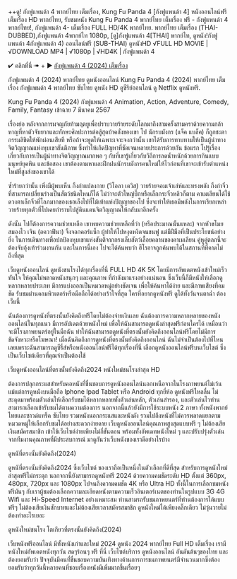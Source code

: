 ++ดู! กังฟูแพนด้า 4 พากย์ไทย เต็มเรื่อง, Kung Fu Panda 4 [กังฟูแพนด้า 4] หนังออนไลน์ฟรี เต็มเรื่อง HD พากย์ไทย, รับชมหนัง Kung Fu Panda 4 พากย์ไทย เต็มเรื่อง ฟรี - กังฟูแพนด้า 4 พากย์ไทย!, กังฟูแพนด้า 4- เต็มเรื่อง FULL HD/4K พากย์ไทย. พากย์ไทย เต็มเรื่อง (THAI-DUBBED),กังฟูแพนด้า 4พากย์ไท 1080p, [ดู]กังฟูแพนด้า 4[THAI] พากย์ไท, ดูหนัง!กังฟูแพนด้า 4กังฟูแพนด้า 4) ออนไลน์ฟรี (SUB-THAI) ดูหนังHD √FULL HD MOVIE | √DOWNLOAD MP4 | √1080p | √HD4K | กังฟูแพนด้า 4

✔ คลิกที่นี่ ➠ + ▶️ [กังฟูแพนด้า 4 (2024) เต็มเรื่อง](https://joss.maxmovies.stream/th/movie/1011985/kung-fu-panda-4?github)

กังฟูแพนด้า 4 (2024) พากย์ไทย ดูหนังออนไลน์ Kung Fu Panda 4 (2024) พากย์ไทย เต็มเรื่อง กังฟูแพนด้า 4 พากย์ไทย ซับไทย ดูหนัง HD ดูซีรีย์ออนไลน์ ดู Netflix ดูหนังฟรี.

Kung Fu Panda 4 (2024)
กังฟูแพนด้า 4
Animation, Action, Adventure, Comedy, Family, Fantasy
เข้าฉาย 7 มีนาคม 2567

เรื่องย่อ
หลังจากการผจญภัยท้ามฤตยูเพื่อปราบวายร้ายระดับโลกมาถึงสามครั้งสามคราด้วยความกล้าหาญที่หาตัวจับยากและทักษะศิลปะการต่อสู้สุดบ้าคลั่งของเขา โป นักรบมังกร (แจ็ค แบล็ค) ก็ถูกชะตากรรมลิขิตให้พักผ่อนเสียที หรือถ้าจะพูดให้เฉพาะเจาะจงกว่านั้น เขาได้รับการทาบทามให้เป็นผู้นำทางจิตวิญญาณแห่งหุบเขาสันติภาพ ซึ่งทำให้เกิดปัญหาที่ชัดเจนหลายประการด้วยกัน ข้อแรก โปรู้เรื่องเกี่ยวกับการเป็นผู้นำทางจิตวิญญาณมากพอ ๆ กับที่เขารู้เกี่ยวกับวิถีการลดน้ำหนักด้วยการกินแบบมนุษย์ยุคหิน และข้อสอง เขาต้องตามหาและฝึกฝนนักรบมังกรคนใหม่ให้ไวก่อนที่เขาจะเข้ารับตำแหน่งใหม่ที่สูงส่งของเขาได้

ซ้ำร้ายกว่านั้น เพิ่งมีผู้พบเห็น กิ้งก่าแปลงกาย (วิโอลา เดวิส) วายร้ายจอมเจ้าเล่ห์และทรงพลัง กิ้งก่าจิ๋วที่สามารถเปลี่ยนร่างเป็นสัตว์ชนิดไหนก็ได้ ไม่ว่าจะตัวใหญ่บึ๊กหรือเล็กกระจิ๋วหลิวก็ตาม คาเมเลียนได้ใช้ดวงตาเล็กจิ๋วที่โลภมากของเธอเล็งไปที่ไม้เท้าแห่งปัญญาของโป ซึ่งจะทำให้เธอมีพลังในการเรียกเหล่าวายร้ายทุกตัวที่โปเคยกำราบไปสู่ดินแดนจิตวิญญาณให้กลับมาอีกครั้ง

ดังนั้น โปก็ต้องการความช่วยเหลือ เขาพบความช่วยเหลือที่ว่า (หรือประมาณนั้นแหละ) จากหัวขโมยสมองไว เจิน (อควาฟินา) จิ้งจอกคอร์แซ็ก ผู้ทำให้โปหงุดหงิดจนขนฟู แต่มีฝีมือที่เป็นประโยชน์อย่างยิ่ง ในการเดินทางเพื่อปกป้องหุบเขาแห่งสันติจากกรงเล็บสัตว์เลื้อยคลานของคาเมเลียน คู่หูคู่ตลกนี้จะต้องจับอุ้งเท้าร่วมงานกัน และในการนี้เอง โปจะได้ค้นพบว่า ฮีโรอาจถูกค้นพบได้ในสถานที่ที่คาดไม่ถึงที่สุด

เว็บดูหนังออนไลน์ ดูหนังชนโรงได้ทุกเรื่องที่นี่ FULL HD 4K 5K โดยมีการอัพเดตหนังเข้าใหม่เร็วทันใจ ให้คุณไม่พลาดหนังสนุกๆ และคุณภาพ ที่กำลังมาแรงอย่างแน่นอน ซึ่งเว็บนี้ก็มีหนังให้เลือกดูหลากหลายประเภท มีการแบ่งออกเป็นหมวดหมู่อย่างชัดเจน เพื่อให้ค้นหาได้ง่าย และมีภาพเสียงที่คมชัด รับชมผ่านคอมพิวเตอร์หรือมือถือได้อย่างเร้าใจที่สุด ใครที่อยากดูหนังฟรี ดูได้ทั้งวันจนตาฉ่ำ ต้องเว็บนี้

ฉันต้องการดูหนังที่ตรงนั้นยังคิดถึงฟรีโดยไม่ต้องจ่ายเงินเลย ฉันต้องการความหลากหลายของหนังออนไลน์ในทุกแนว มีการอัปเดตด้วยหนังใหม่ เพื่อให้ฉันสามารถดูหนังล่าสุดฟรีก่อนใครได้ เหมือนว่าจะมีโรงภาพยนตร์อยู่ในมือฉัน ทำให้ฉันสามารถดูหนังที่ตรงนั้นยังคิดถึงออนไลน์ฟรีโดยไม่มีการขัดจังหวะหรือโฆษณา! เมื่อฉันคิดถึงการดูหนังที่ตรงนั้นยังคิดถึงออนไลน์ ฉันไม่จำเป็นต้องไปที่ไหนเลยเพราะฉันสามารถดูซีรี่ส์หรือหนังออนไลน์ฟรีได้ทุกเรื่องที่นี่ เลือกดูหนังออนไลน์ฟรีบนเว็บไซต์ ซึ่งเป็นเว็บไซต์เดียวที่คุณจำเป็นต้องใช้

เว็บดูหนังออนไลน์ที่ตรงนั้นยังคิดถึง2024 หนังใหม่ชนโรงล่าสุด HD

 ต้องการปลุกกระแสสำหรับคอหนังที่ชื่นชอบการดูหนังออนไลน์นอกเหนือจากในโรงภาพยนต์ไม่เว้นแม้แต่การดูหนังบนมือถือ Iphone Ipad Tablet หรือ Android ทุกยี่ห้อ ดูหนังฟรีไหลลื่น ไม่สะดุดมาพร้อมตัวเล่นให้เลือกรับชมได้หลากหลายทั้งตัวเล่นหลัก, ตัวเล่นสำรอง, และตัวเล่นไวท่านสามารถเลือกเข้ารับชมได้ตามความต้องการ นอกจากนี้แล้วยังมีการใช้ระบบหนัง 2 ภาษา ทั้งหนังพากย์ไทยและซาวด์แทร็ค ซับไทย รวมหนังนอกกระแสและหนังดัง รวมไปถึงหนังที่ไม่ควรพลาดแยกตามหมวดหมู่ให้เลือกรับชมได้อย่างสะดวกง่ายดาย เว็บดูหนังออนไลน์คุณภาพสูงสุดแบบฟรี ๆ ไม่ต้องเสียเงินสมัครสมาชิก เข้าใช้เว็บไซต์ง่ายเพียงไม่กี่ขั้นตอน พร้อมทั้งอัพเดทหนังใหม่ ๆ และปรับปรุ่งตัวเล่น จากทีมงานคุณภาพที่มีประสบการณ์ มาดูกันว่าเว็บหนังของเราดีอย่างไรบ้าง

ดูหนัที่ตรงนั้นยังคิดถึง(2024)

ดูหนัที่ตรงนั้นยังคิดถึง2024 ซึ่งเว็บไซต์ ของเราถือเป็นหนึ่งในตัวเลือกที่ดีที่สุด สำหรับการดูหนังใหม่ล่าสุดฟรีไม่กระตุก นอกจากนี้ยังสามารถดูหนังฟรี 2024 ด้วยความคมชัดระดับ HD ตั้งแต่ 360px, 480px, 720px และ 1080px ไปจนถึงความคมชัด 4K หรือ Ultra HD ทั้งนี้ในการเลือกชมหนังฟรีมันๆ กับเราผู้ชมต้องเลือกความละเอียดหนังตามความเร็วอินเตอร์เนตของท่านในรูปแบบ 3G 4G Wifi และ Hi-Speed Internet อย่างเหมาะสม ท่านสามรถรับชมภาพยนตร์ที่ท่านต้องการได้แบบฟรีๆ ไม่ต้องเสียเงินสักบาทและไม่ต้องเสียเวลาสมัครสมาชิก ดูหนังใหม่ได้เพียงคลิ๊กเดียว ไม่วุ่นวายไม่ต้องทำอะไรเยอะ

ดูหนังใหม่ชนโรง โตเกียวที่ตรงนั้นยังคิดถึง(2024)

 เว็บหนังฟรีออนไลน์ มีทั้งหนังเก่าและใหม่ 2024 ดูหนัง 2024 พากย์ไทย Full HD เต็มเรื่อง เรามีหนังใหม่อัพเดตหนังทุกวัน สดๆร้อนๆ ฟรี ที่นี่ เว็บไซต์บริการ ดูหนังออนไลน์ อันดันต้นๆของไทย และต้องยอมรับว่า ปัจจุบันมีคนที่ชื่นชอบความบันเทิงทางด้านการการชมภาพยนตร์มีจำนวนมากซึ่งต้องยอมรับว่าทุกวันนี้หลายคนที่ชอบเรื่องหนังมีเพิ่มมากขึ้นเรื่อยๆ

